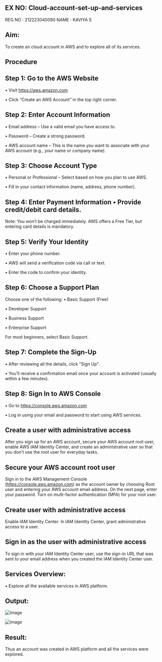## EX NO: Cloud-account-set-up-and-services
REG NO : 212223040090
NAME : KAVIYA S
## Aim:
To create an cloud account in AWS and to explore all of its services.

## Procedure
## Step 1: Go to the AWS Website
• Visit https://aws.amazon.com

• Click “Create an AWS Account” in the top right corner.

## Step 2: Enter Account Information
• Email address – Use a valid email you have access to.

• Password – Create a strong password.

• AWS account name – This is the name you want to associate with your AWS account (e.g., your name or company name).

## Step 3: Choose Account Type
• Personal or Professional – Select based on how you plan to use AWS.

• Fill in your contact information (name, address, phone number).

## Step 4: Enter Payment Information • Provide credit/debit card details.

Note: You won’t be charged immediately. AWS offers a Free Tier, but entering card details is mandatory.

## Step 5: Verify Your Identity
• Enter your phone number.

• AWS will send a verification code via call or text.

• Enter the code to confirm your identity.

## Step 6: Choose a Support Plan
Choose one of the following: • Basic Support (Free)

• Developer Support

• Business Support

• Enterprise Support

For most beginners, select Basic Support.

## Step 7: Complete the Sign-Up
• After reviewing all the details, click "Sign Up".

• You’ll receive a confirmation email once your account is activated (usually within a few minutes).

## Step 8: Sign In to AWS Console
• Go to https://console.aws.amazon.com

• Log in using your email and password to start using AWS services.

## Create a user with administrative access
After you sign up for an AWS account, secure your AWS account root user, enable AWS IAM Identity Center, and create an administrative user so that you don't use the root user for everyday tasks.

## Secure your AWS account root user
Sign in to the AWS Management Console (https://console.aws.amazon.com) as the account owner by choosing Root user and entering your AWS account email address. On the next page, enter your password. Turn on multi-factor authentication (MFA) for your root user.

## Create user with administrative access
Enable IAM Identity Center. In IAM Identity Center, grant administrative access to a user.

## Sign in as the user with administrative access
To sign in with your IAM Identity Center user, use the sign-in URL that was sent to your email address when you created the IAM Identity Center user.

## Services Overview:
• Explore all the available services in AWS platform.

## Output:

![image](https://github.com/user-attachments/assets/106bf8ca-b306-413b-aea3-6349fea9071b)

![image](https://github.com/user-attachments/assets/aae2f4b9-c9a4-411a-a8b7-2408959d7bcb)

## Result:
Thus an account was created in AWS platform and all the services were explored.

